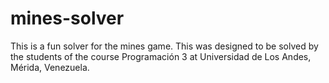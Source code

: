 # mines-solver

This is a fun solver for the mines game. This was designed to be solved by
the students of the course Programación 3 at Universidad de Los Andes, Mérida,
Venezuela.
